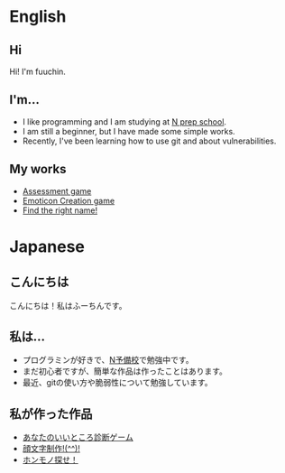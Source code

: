 # English

## Hi

Hi! I'm fuuchin.

I'm...
---

- I like programming and I am studying at [N prep school](https://www.nnn.ed.nico/).
- I am still a beginner, but I have made some simple works.
- Recently, I've been learning how to use git and about vulnerabilities.

My works
---

- [Assessment game](https://fuuchin.github.io/assessment/assessment.2.html)
- [Emoticon Creation game](https://fuuchin.github.io/kaomoji-emoticon/index.html)
- [Find the right name!](https://fuuchin.github.io/honmono_sagashi/index.html)

# Japanese

## こんにちは

こんにちは！私はふーちんです。

私は...
---
- プログラミンが好きで、[N予備校](https://www.nnn.ed.nico/)で勉強中です。
- まだ初心者ですが、簡単な作品は作ったことはあります。
- 最近、gitの使い方や脆弱性について勉強しています。

私が作った作品
---

- [あなたのいいところ診断ゲーム](https://fuuchin.github.io/assessment/assessment.2.html)
- [顔文字制作!(^^)!](https://fuuchin.github.io/kaomoji-emoticon/index.html)
- [ホンモノ探せ！](https://fuuchin.github.io/honmono_sagashi/index.html)
